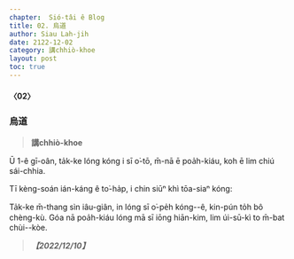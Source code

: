 ```yaml
---
chapter:  Sió-tâi ê Blog
title: 02. 烏道
author: Siau Lah-jih
date: 2122-12-02
category: 講chhiò-khoe
layout: post
toc: true
---
```


#### 〈02〉
### 烏道
> **講chhiò-khoe**

 Ū 1-ê gī-oân, ta̍k-ke lóng kóng i sī o͘-tō, m̄-nā ē poa̍h-kiáu, koh ē lim chiú sái-chhia.

Tī kèng-soán ián-káng ê to͘-ha̍p, i chin siūⁿ khì tōa-siaⁿ kóng: 

Ta̍k-ke m̄-thang sìn iâu-giân, in lóng sī o͘-pe̍h kóng--ê, kin-pún to̍h bô chèng-kù. Góa nā poa̍h-kiáu lóng mā sī iōng hiān-kim, lim úi-sū-kì to m̄-bat chùi--kòe.

 
> ***【2022/12/10】***

